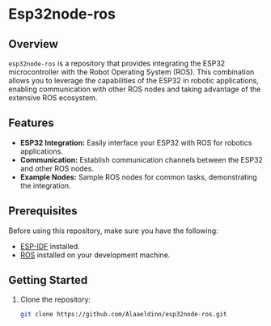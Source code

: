 # **Esp32node-ros**

## **Overview**

`esp32node-ros` is a repository that provides integrating the ESP32 microcontroller with the Robot Operating System (ROS). This combination allows you to leverage the capabilities of the ESP32 in robotic applications, enabling communication with other ROS nodes and taking advantage of the extensive ROS ecosystem.

## **Features**

- **ESP32 Integration:** Easily interface your ESP32 with ROS for robotics applications.
- **Communication:** Establish communication channels between the ESP32 and other ROS nodes.
- **Example Nodes:** Sample ROS nodes for common tasks, demonstrating the integration.

## **Prerequisites**

Before using this repository, make sure you have the following:

- [ESP-IDF](https://docs.espressif.com/projects/esp-idf/en/latest/esp32/get-started/index.html) installed.
- [ROS](http://wiki.ros.org/Installation) installed on your development machine.

## **Getting Started**

1. Clone the repository:

   ```bash
   git clone https://github.com/Alaaeldinn/esp32node-ros.git
   ```
   
